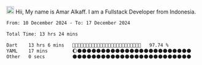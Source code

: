 <img src='https://d.tw93.fun/images/hi.gif' alt='Hi' width="20"/> Hii, My name is Amar Alkaff. I am a Fullstack Developer from Indonesia.

<!--START_SECTION:waka-->

```txt
From: 10 December 2024 - To: 17 December 2024

Total Time: 13 hrs 24 mins

Dart    13 hrs 6 mins   🌝🌝🌝🌝🌝🌝🌝🌝🌝🌝🌝🌝🌝🌝🌝🌝🌝🌝🌝🌝🌝🌝🌝🌝🌓   97.74 %
YAML    17 mins         🌔🌑🌑🌑🌑🌑🌑🌑🌑🌑🌑🌑🌑🌑🌑🌑🌑🌑🌑🌑🌑🌑🌑🌑🌑   02.18 %
Other   0 secs          🌑🌑🌑🌑🌑🌑🌑🌑🌑🌑🌑🌑🌑🌑🌑🌑🌑🌑🌑🌑🌑🌑🌑🌑🌑   00.09 %
```

<!--END_SECTION:waka-->
